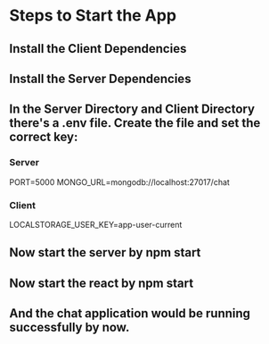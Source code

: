 # Steps to Start the App

## Install the Client Dependencies
## Install the Server Dependencies
## In the Server Directory and Client Directory there's a .env file. Create the file and set the correct key:
### Server
PORT=5000
MONGO_URL=mongodb://localhost:27017/chat
### Client
LOCALSTORAGE_USER_KEY=app-user-current
## Now start the server by npm start
## Now start the react by npm start
## And the chat application would be running successfully by now.
